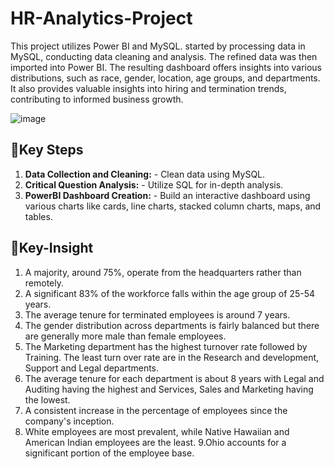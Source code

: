 # HR-Analytics-Project
This project utilizes Power BI and MySQL.  started by processing data in MySQL, conducting data cleaning and analysis. The refined data was then imported into Power BI. The resulting dashboard offers insights into various distributions, such as race, gender, location, age groups, and departments. It also provides valuable insights into hiring and termination trends, contributing to informed business growth.

![image]()

## 📌Key Steps
1. **Data Collection and Cleaning:**  - Clean data using MySQL.
2. **Critical Question Analysis:** -  Utilize SQL for in-depth analysis.
3. **PowerBI Dashboard Creation:** -  Build an interactive dashboard using various charts like cards, line charts, stacked column charts, maps, and tables.

## 📌Key-Insight
1. A majority, around 75%, operate from the headquarters  rather than remotely.
2. A significant 83% of the workforce falls within the age group of 25-54 years.
3. The average tenure for terminated employees is around 7 years.
4. The gender distribution across departments is fairly balanced but there are generally more male than female employees.
5. The Marketing department has the highest turnover rate followed by Training. The least turn over rate are in the Research and development, Support and Legal departments.
6. The average tenure for each department is about 8 years with Legal and Auditing having the highest and Services, Sales and Marketing having the lowest.
7. A consistent increase in the percentage of employees since the company's inception.
8. White employees are most prevalent, while Native Hawaiian and American Indian employees are the least.
9.Ohio accounts for a significant portion of the employee base.
                                                                                         

